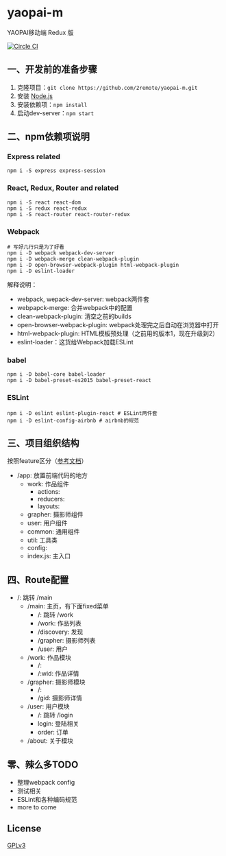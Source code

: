 # yaopai-m

YAOPAI移动端 Redux 版

[![Circle CI](https://circleci.com/gh/2remote/yaopai-m.svg?style=svg)](https://circleci.com/gh/2remote/yaopai-m)

## 一、开发前的准备步骤

1. 克隆项目：`git clone https://github.com/2remote/yaopai-m.git`
2. 安装 [Node.js](https://nodejs.org/)
3. 安装依赖项：`npm install`
4. 启动dev-server：`npm start`

## 二、npm依赖项说明

### Express related

```
npm i -S express express-session
```

### React, Redux, Router and related

```
npm i -S react react-dom
npm i -S redux react-redux
npm i -S react-router react-router-redux
```

### Webpack

```
# 写好几行只是为了好看
npm i -D webpack webpack-dev-server
npm i -D webpack-merge clean-webpack-plugin
npm i -D open-browser-webpack-plugin html-webpack-plugin
npm i -D eslint-loader
```

解释说明：

* webpack, wepack-dev-server: webpack两件套
* webpapck-merge: 合并webpack中的配置
* clean-webpack-plugin: 清空之前的builds
* open-browser-webpack-plugin: webpack处理完之后自动在浏览器中打开
* html-webpack-plugin: HTML模板预处理（之前用的版本1，现在升级到2）
* eslint-loader：这货给Webpack加载ESLint

### babel

```
npm i -D babel-core babel-loader
npm i -D babel-preset-es2015 babel-preset-react
```

### ESLint

```
npm i -D eslint eslint-plugin-react # ESLint两件套
npm i -D eslint-config-airbnb # airbnb的规范
```

## 三、项目组织结构

按照feature区分（[参考文档](http://jaysoo.ca/2016/02/28/organizing-redux-application/)）

* /app: 放置前端代码的地方
  * work: 作品组件
    * actions:
    * reducers:
    * layouts:
  * grapher: 摄影师组件
  * user: 用户组件
  * common: 通用组件
  * util: 工具类
  * config:
  * index.js: 主入口

## 四、Route配置

* /: 跳转 /main
  * /main: 主页，有下面fixed菜单
    * /: 跳转 /work
    * /work: 作品列表
    * /discovery: 发现
    * /grapher: 摄影师列表
    * /user: 用户
  * /work: 作品模块
    * /:
    * /:wid: 作品详情
  * /grapher: 摄影师模块
    * /:
    * /gid: 摄影师详情
  * /user: 用户模块
    * /: 跳转 /login
    * login: 登陆相关
    * order: 订单
  * /about: 关于模块

## 零、辣么多TODO

* 整理webpack config
* 测试相关
* ESLint和各种编码规范
* more to come

## License

[GPLv3](http://www.gnu.org/licenses/gpl-3.0.en.html)
